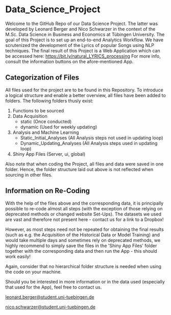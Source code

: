 # Data_Science_Project

Welcome to the GitHub Repo of our Data Science Project. 
The latter was developed by Leonard Berger and Nico Schwarzer in the context of the M.Sc. Data Science in Business and Economics at Tübingen University. The goal of this Project is to set up an end-to-end Analytics Workflow. We have scrutenized the development of the Lyrics of popular Songs using NLP techniques. The final result of this Project is a Web Application which can be accessed here: https://bit.ly/natural_LYRICS_processing
For more info, consult the information buttons on the afore-mentioned App.


## Categorization of Files

All files used for the project are to be found in this Repository. To introduce a logical structure and enable a better overview, all files have been added to folders. The following folders thusly exist:

1. Functions to be sourced 
2. Data Acquisition
   * static (Once conducted)
   * dynamic (Used for weekly updating)
3. Analysis and Machine Learning
   * Static_Initial_Analyses (All Analysis steps not used in updating loop)
   * Dynamic_Updating_Analyses (All Analysis steps used in updating loop)
4. Shiny App Files (Server, ui, global)

Also note that when coding the Project, all files and data were saved in one folder. Hence, the folder structure laid out above is not reflected when sourcing in other files.

## Information on Re-Coding

With the help of the files above and the corresponding data, it is principally possible to re-code almost all steps (with the exception of those relying on deprecated methods or changed website Set-Ups). The datasets we used are vast and therefore not present here - contact us for a link to a Dropbox!

However, as most steps need not be repeated for obtaining the final results (such as e.g. the Acquisition of the Historical Data or Model Training) and would take multiple days and sometimes rely on deprecated methods, we highly recommend to simply save the files in the 'Shiny App Files' folder together with the corresponding data and then run the App - this should work easily!

Again, consider that no hierarchical folder structure is needed when using the code on your machine. 

Should you be interested in more information or in the data used (especially that used for the App), feel free to contact us.

leonard.berger@student.uni-tuebingen.de 

nico.schwarzer@student.uni-tuebingen.de 




